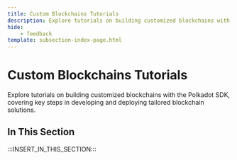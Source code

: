 ```yaml
---
title: Custom Blockchains Tutorials
description: Explore tutorials on building customized blockchains with the Polkadot SDK, covering key steps in developing and deploying tailored blockchain solutions.
hide: 
    - feedback
template: subsection-index-page.html
---
```


# Custom Blockchains Tutorials

Explore tutorials on building customized blockchains with the Polkadot SDK, covering key steps in developing and deploying tailored blockchain solutions.

## In This Section

:::INSERT_IN_THIS_SECTION:::